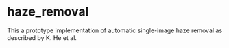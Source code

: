# haze_removal

This a prototype implementation of automatic single-image haze removal as described by K. He et al. 
